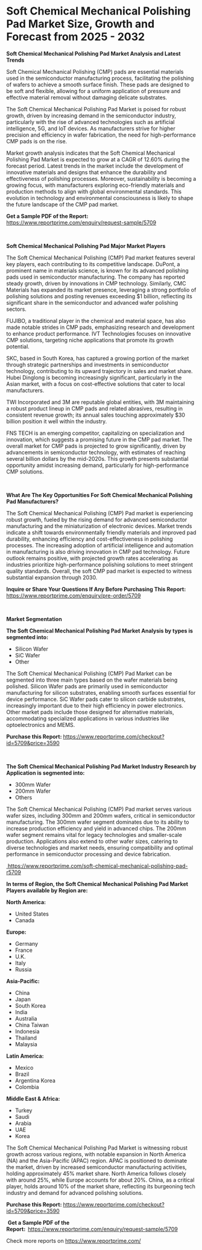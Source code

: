 <p><h1>Soft Chemical Mechanical Polishing Pad Market Size, Growth and Forecast from 2025 - 2032</h1></p><p><strong>Soft Chemical Mechanical Polishing Pad Market Analysis and Latest Trends</strong></p>
<p><p>Soft Chemical Mechanical Polishing (CMP) pads are essential materials used in the semiconductor manufacturing process, facilitating the polishing of wafers to achieve a smooth surface finish. These pads are designed to be soft and flexible, allowing for a uniform application of pressure and effective material removal without damaging delicate substrates.</p><p>The Soft Chemical Mechanical Polishing Pad Market is poised for robust growth, driven by increasing demand in the semiconductor industry, particularly with the rise of advanced technologies such as artificial intelligence, 5G, and IoT devices. As manufacturers strive for higher precision and efficiency in wafer fabrication, the need for high-performance CMP pads is on the rise.</p><p>Market growth analysis indicates that the Soft Chemical Mechanical Polishing Pad Market is expected to grow at a CAGR of 12.60% during the forecast period. Latest trends in the market include the development of innovative materials and designs that enhance the durability and effectiveness of polishing processes. Moreover, sustainability is becoming a growing focus, with manufacturers exploring eco-friendly materials and production methods to align with global environmental standards. This evolution in technology and environmental consciousness is likely to shape the future landscape of the CMP pad market.</p></p>
<p><strong>Get a Sample PDF of the Report:&nbsp;</strong> <a href="https://www.reportprime.com/enquiry/request-sample/5709?utm_campaign=1937&utm_medium=2&utm_source=Github&utm_content=ia&utm_term=19032025&utm_id=soft-chemical-mechanical-polishing-pad">https://www.reportprime.com/enquiry/request-sample/5709</a></p>
<p>&nbsp;</p>
<p><strong>Soft Chemical Mechanical Polishing Pad Major Market Players</strong></p>
<p><p>The Soft Chemical Mechanical Polishing (CMP) Pad market features several key players, each contributing to its competitive landscape. DuPont, a prominent name in materials science, is known for its advanced polishing pads used in semiconductor manufacturing. The company has reported steady growth, driven by innovations in CMP technology. Similarly, CMC Materials has expanded its market presence, leveraging a strong portfolio of polishing solutions and posting revenues exceeding $1 billion, reflecting its significant share in the semiconductor and advanced wafer polishing sectors.</p><p>FUJIBO, a traditional player in the chemical and material space, has also made notable strides in CMP pads, emphasizing research and development to enhance product performance. IVT Technologies focuses on innovative CMP solutions, targeting niche applications that promote its growth potential.</p><p>SKC, based in South Korea, has captured a growing portion of the market through strategic partnerships and investments in semiconductor technology, contributing to its upward trajectory in sales and market share. Hubei Dinglong is becoming increasingly significant, particularly in the Asian market, with a focus on cost-effective solutions that cater to local manufacturers.</p><p>TWI Incorporated and 3M are reputable global entities, with 3M maintaining a robust product lineup in CMP pads and related abrasives, resulting in consistent revenue growth; its annual sales touching approximately $30 billion position it well within the industry.</p><p>FNS TECH is an emerging competitor, capitalizing on specialization and innovation, which suggests a promising future in the CMP pad market. The overall market for CMP pads is projected to grow significantly, driven by advancements in semiconductor technology, with estimates of reaching several billion dollars by the mid-2020s. This growth presents substantial opportunity amidst increasing demand, particularly for high-performance CMP solutions.</p></p>
<p>&nbsp;</p>
<p><strong>What Are The Key Opportunities For Soft Chemical Mechanical Polishing Pad Manufacturers?</strong></p>
<p><p>The Soft Chemical Mechanical Polishing (CMP) Pad market is experiencing robust growth, fueled by the rising demand for advanced semiconductor manufacturing and the miniaturization of electronic devices. Market trends indicate a shift towards environmentally friendly materials and improved pad durability, enhancing efficiency and cost-effectiveness in polishing processes. The increasing adoption of artificial intelligence and automation in manufacturing is also driving innovation in CMP pad technology. Future outlook remains positive, with projected growth rates accelerating as industries prioritize high-performance polishing solutions to meet stringent quality standards. Overall, the soft CMP pad market is expected to witness substantial expansion through 2030.</p></p>
<p><strong>Inquire or Share Your Questions If Any Before Purchasing This Report:</strong> <a href="https://www.reportprime.com/enquiry/pre-order/5709?utm_campaign=1937&utm_medium=2&utm_source=Github&utm_content=ia&utm_term=19032025&utm_id=soft-chemical-mechanical-polishing-pad">https://www.reportprime.com/enquiry/pre-order/5709</a></p>
<p>&nbsp;</p>
<p><strong>Market Segmentation</strong></p>
<p><strong>The Soft Chemical Mechanical Polishing Pad Market Analysis by types is segmented into:</strong></p>
<p><ul><li>Silicon Wafer</li><li>SiC Wafer</li><li>Other</li></ul></p>
<p><p>The Soft Chemical Mechanical Polishing (CMP) Pad Market can be segmented into three main types based on the wafer materials being polished. Silicon Wafer pads are primarily used in semiconductor manufacturing for silicon substrates, enabling smooth surfaces essential for device performance. SiC Wafer pads cater to silicon carbide substrates, increasingly important due to their high efficiency in power electronics. Other market pads include those designed for alternative materials, accommodating specialized applications in various industries like optoelectronics and MEMS.</p></p>
<p><strong>Purchase this Report:&nbsp;</strong><a href="https://www.reportprime.com/checkout?id=5709&price=3590&utm_campaign=1937&utm_medium=2&utm_source=Github&utm_content=ia&utm_term=19032025&utm_id=soft-chemical-mechanical-polishing-pad">https://www.reportprime.com/checkout?id=5709&price=3590</a></p>
<p>&nbsp;</p>
<p><strong>The Soft Chemical Mechanical Polishing Pad Market Industry Research by Application is segmented into:</strong></p>
<p><ul><li>300mm Wafer</li><li>200mm Wafer</li><li>Others</li></ul></p>
<p><p>The Soft Chemical Mechanical Polishing (CMP) Pad market serves various wafer sizes, including 300mm and 200mm wafers, critical in semiconductor manufacturing. The 300mm wafer segment dominates due to its ability to increase production efficiency and yield in advanced chips. The 200mm wafer segment remains vital for legacy technologies and smaller-scale production. Applications also extend to other wafer sizes, catering to diverse technologies and market needs, ensuring compatibility and optimal performance in semiconductor processing and device fabrication.</p></p>
<p><a href="https://www.reportprime.com/soft-chemical-mechanical-polishing-pad-r5709?utm_campaign=1937&utm_medium=2&utm_source=Github&utm_content=ia&utm_term=19032025&utm_id=soft-chemical-mechanical-polishing-pad">&nbsp;https://www.reportprime.com/soft-chemical-mechanical-polishing-pad-r5709</a></p>
<p><strong>In terms of Region, the Soft Chemical Mechanical Polishing Pad Market Players available by Region are:</strong></p>
<p>
    <p> <strong> North America: </strong>
        <ul>
            <li>United States</li>
            <li>Canada</li>
        </ul>
        </p> 
    <p> <strong> Europe: </strong>
        <ul>
            <li>Germany</li>
            <li>France</li>
            <li>U.K.</li>
            <li>Italy</li>
            <li>Russia</li>
        </ul>
        </p> 
    <p> <strong> Asia-Pacific: </strong>
        <ul>
            <li>China</li>
            <li>Japan</li>
            <li>South Korea</li>
            <li>India</li>
            <li>Australia</li>
            <li>China Taiwan</li>
            <li>Indonesia</li>
            <li>Thailand</li>
            <li>Malaysia</li>
        </ul>
        </p> 
    <p> <strong> Latin America: </strong>
        <ul>
            <li>Mexico</li>
            <li>Brazil</li>
            <li>Argentina Korea</li>
            <li>Colombia</li>
        </ul>
        </p> 
    <p> <strong> Middle East & Africa: </strong>
        <ul>
            <li>Turkey</li>
            <li>Saudi</li>
            <li>Arabia</li>
            <li>UAE</li>
            <li>Korea</li>
        </ul>
    </p>
    </p>
<p><p>The Soft Chemical Mechanical Polishing Pad Market is witnessing robust growth across various regions, with notable expansion in North America (NA) and the Asia-Pacific (APAC) region. APAC is positioned to dominate the market, driven by increased semiconductor manufacturing activities, holding approximately 45% market share. North America follows closely with around 25%, while Europe accounts for about 20%. China, as a critical player, holds around 10% of the market share, reflecting its burgeoning tech industry and demand for advanced polishing solutions.</p></p>
<p><strong>Purchase this Report: </strong><a href="https://www.reportprime.com/checkout?id=5709&price=3590&utm_campaign=1937&utm_medium=2&utm_source=Github&utm_content=ia&utm_term=19032025&utm_id=soft-chemical-mechanical-polishing-pad">https://www.reportprime.com/checkout?id=5709&price=3590</a></p>
<p>&nbsp;<strong>Get a Sample PDF of the Report:&nbsp;&nbsp;</strong><a href="https://www.reportprime.com/enquiry/request-sample/5709?utm_campaign=1937&utm_medium=2&utm_source=Github&utm_content=ia&utm_term=19032025&utm_id=soft-chemical-mechanical-polishing-pad">https://www.reportprime.com/enquiry/request-sample/5709</a></p>
<p><strong></strong></p>
<p>Check more reports on <a href="https://www.reportprime.com/?utm_campaign=1937&utm_medium=2&utm_source=Github&utm_content=ia&utm_term=19032025&utm_id=soft-chemical-mechanical-polishing-pad">https://www.reportprime.com/</a></p>